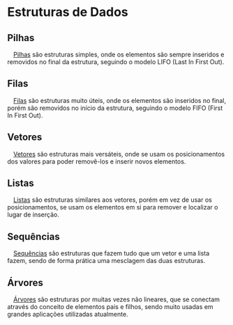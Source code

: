 # Estruturas de Dados

## Pilhas

&emsp;[Pilhas](pilhas/) são estruturas simples, onde os elementos são sempre inseridos e removidos no final da estrutura, seguindo o modelo LIFO (Last In First Out).

## Filas

&emsp;[Filas](filas/) são estruturas muito úteis, onde os elementos são inseridos no final, porém são removidos no início da estrutura, seguindo o modelo FIFO (First In First Out).

## Vetores

&emsp;[Vetores](vetores/) são estruturas mais versáteis, onde se usam os posicionamentos dos valores para poder removê-los e inserir novos elementos.

## Listas

&emsp;[Listas](listas/) são estruturas similares aos vetores, porém em vez de usar os posicionamentos, se usam os elementos em si para remover e localizar o lugar de inserção.

## Sequências

&emsp;[Sequências](sequencia/) são estruturas que fazem tudo que um vetor e uma lista fazem, sendo de forma prática uma mesclagem das duas estruturas.

## Árvores

&emsp;[Árvores](arvores/) são estruturas por muitas vezes não lineares, que se conectam através do conceito de elementos pais e filhos, sendo muito usadas em grandes aplicações utilizadas atualmente.